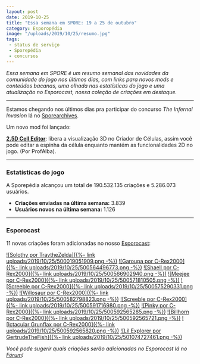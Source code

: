 ```yaml
---
layout: post
date: 2019-10-25
title: "Essa semana em SPORE: 19 a 25 de outubro"
category: Esporopédia
image: "/uploads/2019/10/25/resumo.jpg"
tags:
 - status de serviço
 - Sporepédia
 - concursos
---
```

_Essa semana em SPORE é um resumo semanal das novidades da comunidade do jogo nos últimos dias, com links para novos mods e conteúdos bacanas, uma olhada nas estatísticas do jogo e uma atualização no Esporocast, nossa coleção de criações em destaque._

***

Estamos chegando nos últimos dias pra participar do concurso _The Infernal Invasion_ lá no [Sporearchives](https://discord.gg/gZdhehr).

Um novo mod foi lançado:

**[2.5D Cell Editor](http://davoonline.com/phpBB3/viewtopic.php?f=117&t=9423)**: libera a visualização 3D no Criador de Células, assim você pode editar a espinha da célula enquanto mantém as funcionalidades 2D no jogo. (Por ProfAlba). 

***

### Estatísticas do jogo

A Sporepédia alcançou um total de 190.532.135 criações e 5.286.073 usuários.

- **Criações enviadas na última semana:** 3.839
- **Usuários novos na última semana:** 1.126

***

### Esporocast

11 novas criações foram adicionadas no nosso [Esporocast](http://www.spore.com/sporepedia#qry=ssc-501057576550):

[![Solothy por TravtheZelda]({%- link uploads/2019/10/25/500019051909.png -%})](http://www.spore.com/sporepedia#qry=sast-500019051909%3Assc-501057576550)
[![Garoupa por C-Rex2000]({%- link uploads/2019/10/25/500564496773.png -%})](http://www.spore.com/sporepedia#qry=sast-500564496773%3Assc-501057576550)
[![Shaell por C-Rex2000]({%- link uploads/2019/10/25/500566902940.png -%})](http://www.spore.com/sporepedia#qry=sast-500566902940%3Assc-501057576550)
[![Meejee por C-Rex2000]({%- link uploads/2019/10/25/500571810505.png -%})](http://www.spore.com/sporepedia#qry=sast-500571810505%3Assc-501057576550)
[![Screeble por C-Rex2000]({%- link uploads/2019/10/25/500575290331.png -%})](http://www.spore.com/sporepedia#qry=sast-500575290331%3Assc-501057576550)
[![Willosaur por C-Rex2000]({%- link uploads/2019/10/25/500582798823.png -%})](http://www.spore.com/sporepedia#qry=sast-500582798823%3Assc-501057576550)
[![Screeble por C-Rex2000]({%- link uploads/2019/10/25/500591716980.png -%})](http://www.spore.com/sporepedia#qry=sast-500591716980%3Assc-501057576550)
[![Pinky por C-Rex2000]({%- link uploads/2019/10/25/500592565285.png -%})](http://www.spore.com/sporepedia#qry=sast-500592565285%3Assc-501057576550)
[![Billhorn por C-Rex2000]({%- link uploads/2019/10/25/500592565721.png -%})](http://www.spore.com/sporepedia#qry=sast-500592565721%3Assc-501057576550)
[![Ictacular Grunflax por C-Rex2000]({%- link uploads/2019/10/25/500592565820.png -%})](http://www.spore.com/sporepedia#qry=sast-500592565820%3Assc-501057576550)
[![Lil Explorer por GertrudeTheFish]({%- link uploads/2019/10/25/501074727461.png -%})](http://www.spore.com/sporepedia#qry=sast-501074727461%3Assc-501057576550)

_Você pode sugerir quais criações serão adicionadas no Esporocast lá no [Fórum](https://forum.esporo.net/d/18-conheca-o-esporocast)!_
